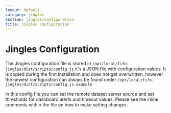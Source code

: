 ```yaml
---
layout: default
category: jingles
section: jingles/configuration
title: Jingles Configuration
---
```

# Jingles Configuration
The Jingles configuration file is stored in `/opt/local/fifo-jingles/dist/scripts/config.js` it's a JSON file with configuration values. It is copied during the first installation and does not get overwritten, however the newest configuration can always be found under `/opt/local/fifo-jingles/dist/scripts/config.js.example`

In this config file you can set the remote dataset server source and set thresholds for dashboard alerts and timeout values. Please see the inline comments within the file on how to make setting changes.

